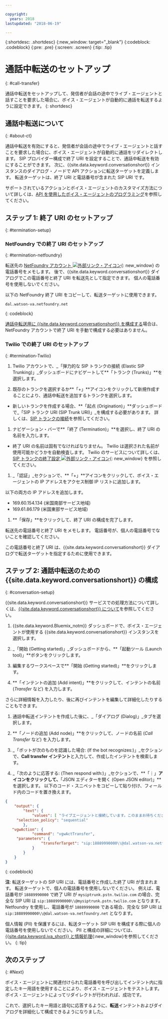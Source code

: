 ```yaml
---

copyright:
  years: 2018
lastupdated: "2018-06-19"

---
```


{:shortdesc: .shortdesc}
{:new_window: target="_blank"}
{:codeblock: .codeblock}
{:pre: .pre}
{:screen: .screen}
{:tip: .tip}


# 通話中転送のセットアップ
{: #call-transfer}

通話中転送をセットアップして、発信者が会話の途中でライブ・エージェントと話すことを要求した場合に、ボイス・エージェントが自動的に通話を転送するように設定できます。
{: shortdesc}

## 通話中転送について
{: #about-ct}

通話中転送を有効にすると、発信者が会話の途中でライブ・エージェントと話すことを要求した場合に、ボイス・エージェントが自動的に通話をリダイレクトします。 SIP プロバイダー構成で終了 URI を設定することで、通話中転送を有効にすることができます。 次に、{{site.data.keyword.conversationshort}} インスタンスのダイアログ・ノードで API アクションに転送ターゲットを定義します。 転送ターゲットは、終了 URI と電話番号が含まれた SIP URI です。

サポートされているアクションとボイス・エージェントのカスタマイズ方法について詳しくは、[API を使用したボイス・エージェントのプログラミング](api.html)を参照してください。

## ステップ 1: 終了 URI のセットアップ
{: #termination-setup}

### NetFoundry での終了 URI のセットアップ
{: #termination-netfoundry}

転送先の [NetFoundry アカウント ![外部リンク・アイコン](../../icons/launch-glyph.svg "外部リンク・アイコン")](https://watson.netfoundry.io/watson-login){: new_window} の電話番号をメモします。 後で、{{site.data.keyword.conversationshort}} ダイアログでこの電話番号と終了 URI を転送先として指定できます。 個人の電話番号を使用しないでください。

以下の NetFoundry 終了 URI をコピーして、転送ターゲットに使用できます。

```
dal.watson-va.netfoundry.net
```
{: codeblock}

[通話中転送用に {{site.data.keyword.conversationshort}} を構成する](#conversation-setup)場合は、NetFoundry アカウントで終了 URI を手動で構成する必要はありません。

### Twilio での終了 URI のセットアップ
{: #termination-Twilio}

1. Twilio アカウントで、_「弾力的な SIP トランクの接続 (Elastic SIP Trunking)」_ダッシュボードにナビゲートして**「トランク (Trunks)」**を選択します。

1. 既存のトランクを選択するか**「+」**アイコンをクリックして新規作成することにより、通話中転送を追加するトランクを選択します。

  * 新しいトランクを作成する場合、**「起点 (Origination)」**ダッシュボードで_「SIP トランク URI (SIP Trunk URI)」_を構成する必要があります。  詳しくは、[SIP トランクの接続](connect-SIP.html)を参照してください。

1. ナビゲーション・バーで**「終了 (Termination)」**を選択し、終了 URI の名前を入力します。

  * 終了 URI の名前は固有でなければなりません。 Twilio は選択された名前が使用可能かどうかを自動検査します。 Twilio のサービスについて詳しくは、[SIP トランクの終了設定 ![外部リンク・アイコン](../../icons/launch-glyph.svg "外部リンク・アイコン")](https://www.twilio.com/docs/api/sip-trunking/getting-started#termination){: new_window} を参照してください。

1. _「認証」_セクションで、**「+」**アイコンをクリックして、ボイス・エージェントの IP アドレスをアクセス制御 IP リストに追加します。

  以下の両方の IP アドレスを追加します。
   * 169.60.154.134 (米国南部サービス地域)
   * 169.61.86.179 (米国東部サービス地域)

1. **「保存」**をクリックして、終了 URI の構成を完了します。

転送先の電話番号と終了 URI をメモします。 電話番号が、個人の電話番号でないことを確認してください。

この電話番号と終了 URI は、{{site.data.keyword.conversationshort}} ダイアログで転送ターゲットを指定するために使用できます。


## ステップ 2: 通話中転送のための {{site.data.keyword.conversationshort}} の構成
{: #conversation-setup}

{{site.data.keyword.conversationshort}} サービスでの処理方法について詳しくは、[{{site.data.keyword.conversationshort}} について](../conversation/index.html#about)を参照してください。

1. {{site.data.keyword.Bluemix_notm}} ダッシュボードで、ボイス・エージェントが使用する {{site.data.keyword.conversationshort}} インスタンスを選択します。

1. _「開始 (Getting started)」_ダッシュボードから、**「起動ツール (Launch tool)」**ボタンをクリックします。

1. 編集するワークスペースで**「開始 (Getting started)」**をクリックします。

1. **「インテントの追加 (Add intent)」**をクリックして、インテントの名前 (_Transfer_ など) を入力します。

  さらに詳細情報を入力したり、後に再びインテントを編集して詳細化したりすることもできます。

1. 通話中転送インテントを作成した後に、_「ダイアログ (Dialog)」_タブを選択します。

1. **「ノードの追加 (Add node)」**をクリックして、ノードの名前 (_Call Transfer_ など) を入力します。

1. _「ボットが次のものを認識した場合: (If the bot recognizes:)」_セクションで、**Call transfer インテント**と入力して、作成したインテントを検索します。

1. _「次のように応答する: (Then respond with:)」_セクションで、**「&vellip;」**アイコンをクリックして、**「JSON エディターを開く (Open JSON editor)」**を選択します。 以下のコード・スニペットをコピーして貼り付け、フィールド内のコードを置き換えます。

```json
{
    "output": {
        "text": {
            "values": [ "ライブエージェントと接続しています。このままお待ちください。(Please hold on while I connect you with a live agent.)" ],
     "selection_policy": "sequential"
        },
   "vgwAction": {
            "command": "vgwActTransfer",
     "parameters": {
                "transferTarget": "sip:18889990000\\@dal.watson-va.netfoundry.net"
            }
        }
    }
}
```
{: codeblock}

**注**: 転送ターゲットの SIP URI には、電話番号と作成した終了 URI が含まれます。 転送ターゲットで、個人の電話番号を使用しないでください。 例えば、電話番号が `18889990000` で終了 URI が `mysiptrunk.pstn.twilio.com` の場合、完全な SIP URI は `sip:18889990000\\@mysiptrunk.pstn.twilio.com` となります。 Netfoundry を使用し、電話番号が `18889990000` である場合、完全な SIP URI は `sip:18889990000\\@dal.watson-va.netfoundry.net` となります。

個人情報 (PII) を保護するには、転送ターゲット SIP URI を構成する際に個人の電話番号を使用しないでください。 PII と構成の詳細については、[{{site.data.keyword.iva_short}} と情報処理](infosec.html#configure_infosec){:new_window}を参照してください。
{: tip}

## 次のステップ
{: #Next}

ボイス・エージェントに関連付けられた電話番号を呼び出してインテント内に指定したキー用語を使用することにより、ボイス・エージェントをテストします。 ボイス・エージェントによってリダイレクトが行われれば、成功です。

これで、選択したキー用語と語句に応答するように、**転送**インテントおよびダイアログを詳細化して構成できるようになりました。
